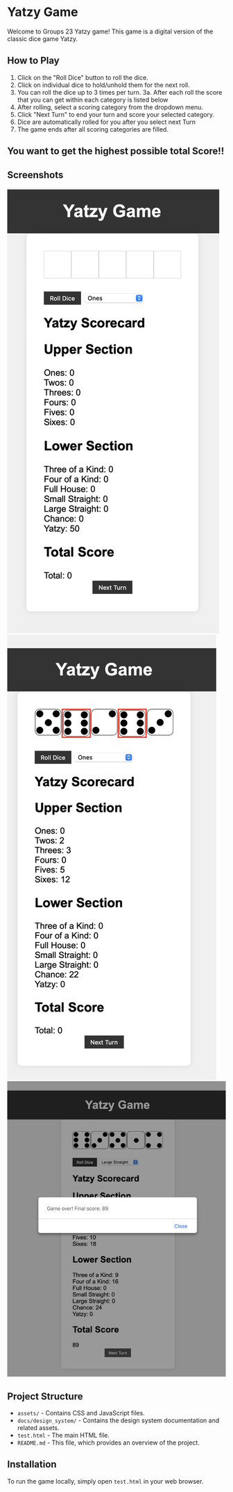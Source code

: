 # Yatzy Game

Welcome to Groups  23 Yatzy game! This game is a digital version of the classic dice game Yatzy.

## How to Play

1. Click on the "Roll Dice" button to roll the dice.
2. Click on individual dice to hold/unhold them for the next roll.
3. You can roll the dice up to 3 times per turn.
	3a. After each roll the score that you can get within each category is listed below
4. After rolling, select a scoring category from the dropdown menu.
5. Click "Next Turn" to end your turn and score your selected category.
6. Dice are automatically rolled for you after you select next Turn
7. The game ends after all scoring categories are filled.

## You want to get the highest possible total Score!!

## Screenshots

![Initial State](docs/design_system/inital_state.png)
![After Rolling](docs/design_system/after_rolling.png)
![End of Game](docs/design_system/end_of_game.png)

## Project Structure

- `assets/` - Contains CSS and JavaScript files.
- `docs/design_system/` - Contains the design system documentation and related assets.
- `test.html` - The main HTML file.
- `README.md` - This file, which provides an overview of the project.

## Installation

To run the game locally, simply open `test.html` in your web browser.

